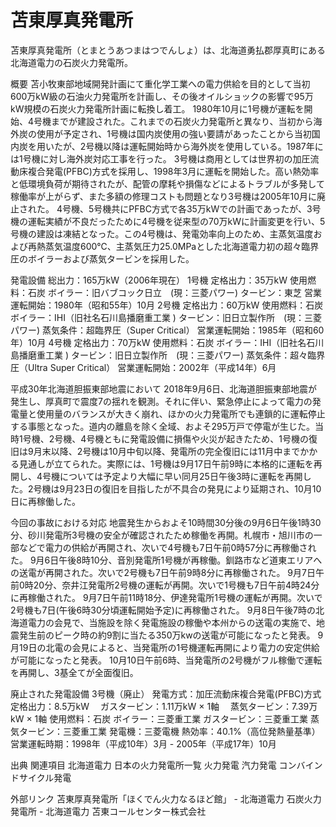 # 苫東厚真発電所

苫東厚真発電所（とまとうあつまはつでんしょ）は、北海道勇払郡厚真町にある北海道電力の石炭火力発電所。

概要
苫小牧東部地域開発計画にて重化学工業への電力供給を目的として当初600万kW級の石油火力発電所を計画し、その後オイルショックの影響で95万kW規模の石炭火力発電所計画に転換し着工。
1980年10月に1号機が運転を開始、4号機までが建設された。これまでの石炭火力発電所と異なり、当初から海外炭の使用が予定され、1号機は国内炭使用の強い要請があったことから当初国内炭を用いたが、2号機以降は運転開始時から海外炭を使用している。1987年には1号機に対し海外炭対応工事を行った。 3号機は商用としては世界初の加圧流動床複合発電(PFBC)方式を採用し、1998年3月に運転を開始した。高い熱効率と低環境負荷が期待されたが、配管の摩耗や損傷などによるトラブルが多発して稼働率が上がらず、また多額の修理コストも問題となり3号機は2005年10月に廃止された。
4号機、5号機共にPFBC方式で各35万kWでの計画であったが、3号機の運転実績が不良だったために4号機を従来型の70万kWに計画変更を行い、5号機の建設は凍結となった。この4号機は、発電効率向上のため、主蒸気温度および再熱蒸気温度600℃、主蒸気圧力25.0MPaとした北海道電力初の超々臨界圧のボイラーおよび蒸気タービンを採用した。

発電設備
総出力：165万kW（2006年現在）
1号機
定格出力：35万kW
使用燃料：石炭
ボイラー：旧バブコック日立　(現：三菱パワー)
タービン：東芝
営業運転開始：1980年（昭和55年）10月
2号機
定格出力：60万kW
使用燃料：石炭
ボイラー：IHI（旧社名石川島播磨重工業 )
タービン：旧日立製作所　(現：三菱パワー)
蒸気条件：超臨界圧（Super Critical）
営業運転開始：1985年（昭和60年）10月
4号機
定格出力：70万kW
使用燃料：石炭
ボイラー：IHI（旧社名石川島播磨重工業 )
タービン：旧日立製作所　(現：三菱パワー)
蒸気条件：超々臨界圧（Ultra Super Critical）
営業運転開始：2002年（平成14年）6月

平成30年北海道胆振東部地震において
2018年9月6日、北海道胆振東部地震が発生し、厚真町で震度7の揺れを観測。それに伴い、緊急停止によって電力の発電量と使用量のバランスが大きく崩れ、ほかの火力発電所でも連鎖的に運転停止する事態となった。道内の離島を除く全域、およそ295万戸で停電が生じた。当時1号機、2号機、4号機ともに発電設備に損傷や火災が起きたため、1号機の復旧は9月末以降、2号機は10月中旬以降、発電所の完全復旧には11月中までかかる見通しが立てられた。実際には、1号機は9月17日午前9時に本格的に運転を再開し、4号機については予定より大幅に早い同月25日午後3時に運転を再開した。2号機は9月23日の復旧を目指したが不具合の発見により延期され、10月10日に再稼働した。

今回の事故における対応
地震発生からおよそ10時間30分後の9月6日午後1時30分、砂川発電所3号機の安全が確認されたため稼働を再開。札幌市・旭川市の一部などで電力の供給が再開され、次いで4号機も7日午前0時57分に再稼働された。
9月6日午後8時10分、音別発電所1号機が再稼働。釧路市など道東エリアへの送電が再開された。次いで2号機も7日午前9時8分に再稼働された。
9月7日午前0時20分、奈井江発電所2号機の運転が再開。次いで1号機も7日午前4時24分に再稼働された。
9月7日午前11時18分、伊達発電所1号機の運転が再開。次いで2号機も7日(午後6時30分頃運転開始予定)に再稼働された。
9月8日午後7時の北海道電力の会見で、当施設を除く発電施設の稼働や本州からの送電の実施で、地震発生前のピーク時の約9割に当たる350万kwの送電が可能になったと発表。
9月19日の北電の会見によると、当発電所の1号機運転再開により電力の安定供給が可能になったと発表。
10月10日午前6時、当発電所の2号機がフル稼働で運転を再開し、3基全てが全面復旧。

廃止された発電設備
3号機（廃止）
発電方式：加圧流動床複合発電(PFBC)方式
定格出力：8.5万kW
　ガスタービン：1.11万kW × 1軸
　蒸気タービン：7.39万kW × 1軸
使用燃料：石炭
ボイラー：三菱重工業
ガスタービン：三菱重工業
蒸気タービン：三菱重工業
発電機：三菱電機
熱効率：40.1%（高位発熱量基準）
営業運転時期：1998年（平成10年）3月 - 2005年（平成17年）10月

出典
関連項目
北海道電力
日本の火力発電所一覧
火力発電
汽力発電
コンバインドサイクル発電

外部リンク
苫東厚真発電所「ほくでん火力なるほど館」 - 北海道電力
石炭火力発電所 - 北海道電力
苫東コールセンター株式会社